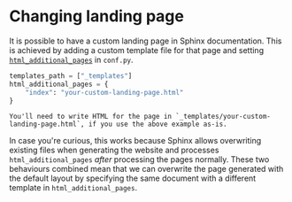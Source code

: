 # Changing landing page

It is possible to have a custom landing page in Sphinx documentation. This is achieved by adding a custom template file for that page and setting [`html_additional_pages`][additional-pages] in `conf.py`.

```py
templates_path = ["_templates"]
html_additional_pages = {
    "index": "your-custom-landing-page.html"
}
```

```{note}
You'll need to write HTML for the page in `_templates/your-custom-landing-page.html`, if you use the above example as-is.
```

In case you're curious, this works because Sphinx allows overwriting existing files when generating the website and processes `html_additional_pages` _after_ processing the pages normally. These two behaviours combined mean that we can overwrite the page generated with the default layout by specifying the same document with a different template in `html_additional_pages`.

[additional-pages]: https://www.sphinx-doc.org/en/master/usage/configuration.html#confval-html_additional_pages
